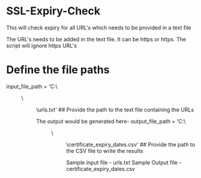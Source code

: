 # SSL-Expiry-Check
This will check expiry for all URL's which needs to be provided in  a text file

The URL's needs to be added in the text file. It can be https or https. 
The script will ignore https URL's
# Define the file paths
input_file_path = 'C:\\<dir>\\<dir>\\urls.txt'   ## Provide the path to the text file containing the URLs

The output would be generated here-
output_file_path = 'C:\\<dir>\\<dir>\\certificate_expiry_dates.csv'  ## Provide the path to the CSV file to write the results

Sample input file - urls.txt
Sample Output file - certificate_expiry_dates.csv

